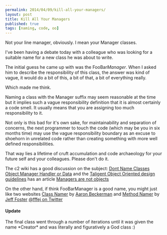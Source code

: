 ```yaml
---
permalink: 2014/04/09/kill-all-your-managers/
layout: post
title: Kill All Your Managers
published: true
tags: [naming, code, oo]
---
```


Not your line manager, obviously. I mean your Manager classes.

I've been having a debate today with a colleague who was looking for a suitable
name for a new class he was about to write.

The initial guess he came up with was the FooBar*Manager*. When I asked him
to describe the responsibility of this class, the answer was kind of vague,
it would do a bit of this, a bit of that, a bit of everything really.

Which made me think.

Naming a class with the Manager suffix may seem reasonable at the time but
it implies such a vague responsibility definition that it is almost certainly
a code smell. It usually means that you are assigning too much responsibility
to it.

Not only is this bad for it's own sake, for maintainability and separation
of concerns, the next programmer to touch the code (which may be you in
six months time) may use the vague responsibility boundary as an excuse to
shoehorn in unrelated code rather than creating something with more well
defined responsibilities.

That way lies a lifetime of cruft accumulation and code archaeology for
your future self and your colleagues. Please don't do it.

The c2 wiki has a good discussion on the subject: [Dont Name Classes Object Manager Handler or Data](http://c2.com/cgi/wiki?DontNameClassesObjectManagerHandlerOrData)
and the [Taligent Object Oriented design guidelines](http://root.cern.ch/TaligentDocs/TaligentOnline/DocumentRoot/1.0/Docs/books/WM/WM_3.html)
has an article [Managers are not objects](http://root.cern.ch/TaligentDocs/TaligentOnline/DocumentRoot/1.0/Docs/books/WM/WM_47.html#HEADING61)

On the other hand, if think FooBarManager is a good name, you might just
like two websites [Class Namer](http://www.classnamer.com/) by
[Aaron Beckerman](https://github.com/ab9) and [Method Namer](http://methodnamer.com/)
by [Jeff Foster](http://www.fatvat.co.uk/) [@fffej on Twitter](https://twitter.com/fffej/)

<div class="alert alert-info">
<h4>Update</h4>
The final class went through a number of iterations until it was given the 
name *Creator* and was literally and figuratively a God class :)
</div>
